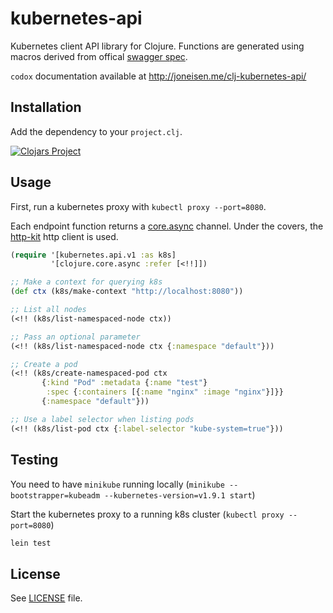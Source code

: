 # kubernetes-api

Kubernetes client API library for Clojure. Functions are generated using macros derived from offical [swagger spec](http://kubernetes.io/swagger-spec/api/v1).

`codox` documentation available at http://joneisen.me/clj-kubernetes-api/

## Installation

Add the dependency to your `project.clj`.

[![Clojars Project](http://clojars.org/kubernetes-api/latest-version.svg)](http://clojars.org/kubernetes-api)

## Usage

First, run a kubernetes proxy with `kubectl proxy --port=8080`.

Each endpoint function returns a [core.async](https://github.com/clojure/core.async) channel. Under the covers, the [http-kit](https://www.http-kit.org) http client is used.

```clojure
(require '[kubernetes.api.v1 :as k8s]
         '[clojure.core.async :refer [<!!]])

;; Make a context for querying k8s
(def ctx (k8s/make-context "http://localhost:8080"))

;; List all nodes
(<!! (k8s/list-namespaced-node ctx))

;; Pass an optional parameter
(<!! (k8s/list-namespaced-node ctx {:namespace "default"}))

;; Create a pod
(<!! (k8s/create-namespaced-pod ctx
       {:kind "Pod" :metadata {:name "test"}
        :spec {:containers [{:name "nginx" :image "nginx"}]}}
       {:namespace "default"}))

;; Use a label selector when listing pods
(<!! (k8s/list-pod ctx {:label-selector "kube-system=true"}))
```

## Testing

You need to have `minikube` running locally (`minikube --bootstrapper=kubeadm --kubernetes-version=v1.9.1 start`)

Start the kubernetes proxy to a running k8s cluster (`kubectl proxy --port=8080`)

```bash
lein test
```

## License

See [LICENSE](LICENSE) file.
